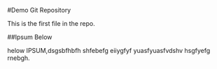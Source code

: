 #Demo Git Repository

This is the first file in the repo.

##Ipsum Below

helow IPSUM,dsgsbfhbfh shfebefg eiiygfyf yuasfyuasfvdshv hsgfyefg rnebgh.